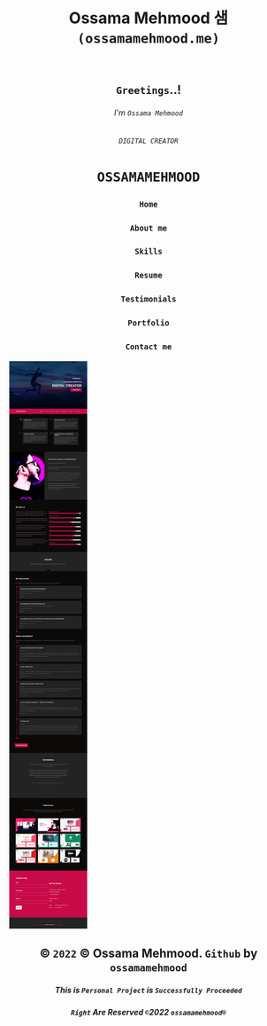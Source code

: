 <div align="center">

# Ossama Mehmood 샘 `(ossamamehmood.me)`

<p align="left">
  <img alt="" style="{max-height: 20px}" src="./Prototype/Prototype (ossamamehmood).png">
</p>
  
##                                                 `Greetings`..!
######                                              I'm `Ossama Mehmood`
######                                              `DIGITAL CREATOR`

# `OSSAMAMEHMOOD`
### `Home`
### `About me`
### `Skills`
### `Resume`
### `Testimonials`
### `Portfolio`
### `Contact me`

<p align="left">
  <img alt="" style="{max-height: 20px}" src="./Prototype/Website Preview/Website Preview.png">
</p>

<div align="center">

## © `2022` © Ossama Mehmood. `Github` by `ossamamehmood`

##### This is `Personal Project` is `Successfully Proceeded` 

##### `Right` Are Reserved `©`2022 `ossamamehmood®` 
